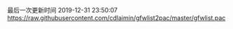 最后一次更新时间 2019-12-31 23:50:07
https://raw.githubusercontent.com/cdlaimin/gfwlist2pac/master/gfwlist.pac


